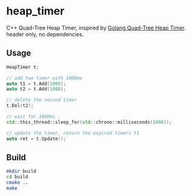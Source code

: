 # heap_timer
C++ Quad-Tree Heap Timer, inspired by [Golang Quad-Tree Heap Timer](https://github.com/golang/go/blob/release-branch.go1.3/src/pkg/runtime/time.goc).
header only, no dependencies.

## Usage
```cpp
HeapTimer t;

// add two timer with 1000ms
auto t1 = t.Add(1000);
auto t2 = t.Add(1000);

// delete the second timer
t.Del(t2); 

// wait for 1000ms
std::this_thread::sleep_for(std::chrono::milliseconds(1000));

// update the timer, return the expired timers t1
auto ret = t.Update();
```

## Build
```bash
mkdir build
cd build
cmake ..
make
```

